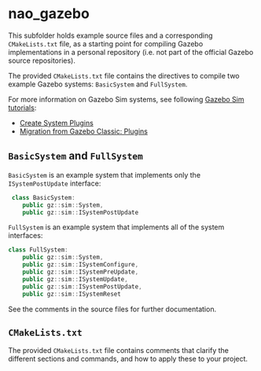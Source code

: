# nao_gazebo

This subfolder holds example source files and a corresponding `CMakeLists.txt` file, as a starting point for compiling Gazebo implementations in a personal repository (i.e. not part of the official Gazebo source repositories).

The provided `CMakeLists.txt` file contains the directives to compile two example Gazebo systems: `BasicSystem` and `FullSystem`.

For more information on Gazebo Sim systems, see following [Gazebo Sim tutorials](https://gazebosim.org/api/sim/7/tutorials.html):

- [Create System Plugins](https://gazebosim.org/api/sim/7/createsystemplugins.html)
- [Migration from Gazebo Classic: Plugins](https://gazebosim.org/api/sim/7/migrationplugins.html)


## `BasicSystem` and `FullSystem`

`BasicSystem` is an example system that implements only the `ISystemPostUpdate` interface:

```c++
 class BasicSystem:
    public gz::sim::System,
    public gz::sim::ISystemPostUpdate
```

`FullSystem` is an example system that implements all of the system interfaces:

```c++
class FullSystem:
    public gz::sim::System,
    public gz::sim::ISystemConfigure,
    public gz::sim::ISystemPreUpdate,
    public gz::sim::ISystemUpdate,
    public gz::sim::ISystemPostUpdate,
    public gz::sim::ISystemReset
```

See the comments in the source files for further documentation.

## `CMakeLists.txt`

The provided `CMakeLists.txt` file contains comments that clarify the different sections and commands, and how to apply these to your project.